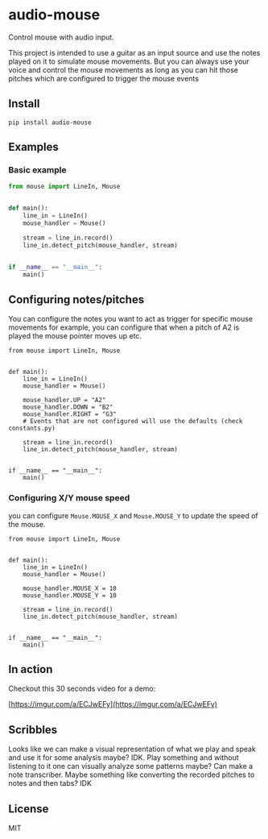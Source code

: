 # audio-mouse

Control mouse with audio input.

This project is intended to use a guitar as an input source and use the notes
played on it to simulate mouse movements. But you can always use your voice and
control the mouse movements as long as you can hit those pitches which are
configured to trigger the mouse events

## Install

`pip install audio-mouse`

## Examples

### Basic example

```python
from mouse import LineIn, Mouse


def main():
    line_in = LineIn()
    mouse_handler = Mouse()

    stream = line_in.record()
    line_in.detect_pitch(mouse_handler, stream)


if __name__ == "__main__":
    main()
```

## Configuring notes/pitches

You can configure the notes you want to act as trigger for specific mouse
movements for example, you can configure that when a pitch of A2 is played the
mouse pointer moves up etc.


```
from mouse import LineIn, Mouse


def main():
    line_in = LineIn()
    mouse_handler = Mouse()

    mouse_handler.UP = "A2"
    mouse_handler.DOWN = "B2"
    mouse_handler.RIGHT = "G3"
    # Events that are not configured will use the defaults (check constants.py)

    stream = line_in.record()
    line_in.detect_pitch(mouse_handler, stream)


if __name__ == "__main__":
    main()
```

### Configuring X/Y mouse speed

you can configure `Mouse.MOUSE_X` and `Mouse.MOUSE_Y` to update the speed of
the mouse.

```
from mouse import LineIn, Mouse


def main():
    line_in = LineIn()
    mouse_handler = Mouse()

    mouse_handler.MOUSE_X = 10
    mouse_handler.MOUSE_Y = 10

    stream = line_in.record()
    line_in.detect_pitch(mouse_handler, stream)


if __name__ == "__main__":
    main()
```

## In action

Checkout this 30 seconds video for a demo:

[https://imgur.com/a/ECJwEFy](https://imgur.com/a/ECJwEFy)

## Scribbles

Looks like we can make a visual representation of what we play and speak and
use it for some analysis maybe? IDK. Play something and without listening to it
one can visually analyze some patterns maybe? Can make a note transcriber.
Maybe something like converting the recorded pitches to notes and then tabs? IDK

## License

MIT

